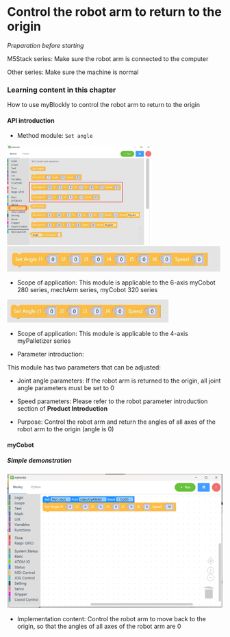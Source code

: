 # Control the robot arm to return to the origin

<i>Preparation before starting</i>

M5Stack series: Make sure the robot arm is connected to the computer

Other series: Make sure the machine is normal

### Learning content in this chapter

How to use myBlockly to control the robot arm to return to the origin

#### API introduction

* Method module: `Set angle`

<img src="../../../../resource\3-FunctionsAndApplications\6.developmentGuide\myBlocklyAndUlFlow\backtoorgin/set angle API 1.jpg" style="zoom:33%;" />

<img src="../../../../resource\3-FunctionsAndApplications\6.developmentGuide\myBlocklyAndUlFlow\backtoorgin/set angle six.jpg" style="zoom: 50%;" />

* Scope of application: This module is applicable to the 6-axis myCobot 280 series, mechArm series, myCobot 320 series

<img src="../../../../resource\3-FunctionsAndApplications\6.developmentGuide\myBlocklyAndUlFlow\backtoorgin/set angle four.jpg" style="zoom: 50%;" />

* Scope of application: This module is applicable to the 4-axis myPalletizer series

* Parameter introduction:

This module has two parameters that can be adjusted:

* Joint angle parameters: If the robot arm is returned to the origin, all joint angle parameters must be set to 0
* Speed ​​parameters: Please refer to the robot parameter introduction section of **Product Introduction**

* Purpose: Control the robot arm and return the angles of all axes of the robot arm to the origin (angle is 0)

#### myCobot

##### Simple demonstration

<img src="../../../../resource\3-FunctionsAndApplications\6.developmentGuide\myBlocklyAndUlFlow\backtoorgin/starting point demo1.jpg" style="zoom: 50%;" />

* Implementation content: Control the robot arm to move back to the origin, so that the angles of all axes of the robot arm are 0